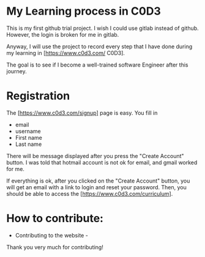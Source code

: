 # My Learning process in C0D3

This is my first github trial project. I wish I could use gitlab instead of github.
However, the login is broken for me in gitlab.

Anyway, I will use the project to record every step that I have done during my
learning in [https://www.c0d3.com/ C0D3].

The goal is to see if I become a well-trained software Engineer after this journey.


# Registration

The [https://www.c0d3.com/signup] page is easy. You fill in

* email
* username
* First name
* Last name

There will be message displayed after you press the "Create Account" button. I was
told that hotmail account is not ok for email, and gmail worked for me.

If everything is ok, after you clicked on the "Create Account" button, you will
get an email with a link to login and reset your password. Then, you should be
able to access the [https://www.c0d3.com/curriculum].


# How to contribute:

* Contributing to the website -

Thank you very much for contributing!
